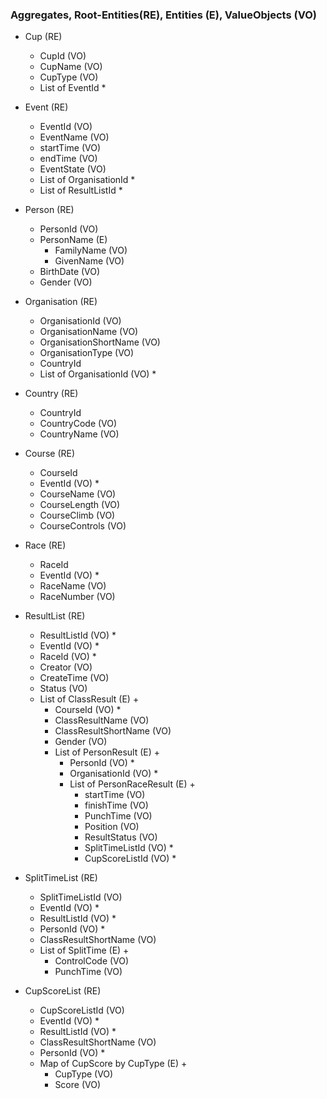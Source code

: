 ### Aggregates, Root-Entities(RE), Entities (E), ValueObjects (VO)  ###

- Cup (RE)
    - CupId (VO)
    - CupName (VO)
    - CupType (VO)
    - List of EventId *

- Event (RE)
    - EventId (VO)
    - EventName (VO)
    - startTime (VO)
    - endTime (VO)
    - EventState (VO)
    - List of OrganisationId *
    - List of ResultListId *

- Person (RE)
    - PersonId (VO)
    - PersonName (E)
        - FamilyName (VO)
        - GivenName (VO)
    - BirthDate (VO)
    - Gender (VO)

- Organisation (RE)
    - OrganisationId (VO)
    - OrganisationName (VO)
    - OrganisationShortName (VO)
    - OrganisationType (VO)
    - CountryId
    - List of OrganisationId (VO) *

- Country (RE)
    - CountryId
    - CountryCode (VO)
    - CountryName (VO)

- Course (RE)
    - CourseId
    - EventId (VO) *
    - CourseName (VO)
    - CourseLength (VO)
    - CourseClimb (VO)
    - CourseControls (VO)

- Race (RE)
    - RaceId
    - EventId (VO) *
    - RaceName (VO)
    - RaceNumber (VO)

- ResultList (RE)
    - ResultListId (VO) *
    - EventId (VO) *
    - RaceId (VO) *
    - Creator (VO)
    - CreateTime (VO)
    - Status (VO)
    - List of ClassResult (E) +
        - CourseId (VO) *
        - ClassResultName (VO)
        - ClassResultShortName (VO)
        - Gender (VO)
        - List of PersonResult (E) +
            - PersonId (VO) *
            - OrganisationId (VO) *
            - List of PersonRaceResult (E) +
                - startTime (VO)
                - finishTime (VO)
                - PunchTime (VO)
                - Position (VO)
                - ResultStatus (VO)
                - SplitTimeListId (VO) *
                - CupScoreListId (VO) *

- SplitTimeList (RE)
    - SplitTimeListId (VO)
    - EventId (VO) *
    - ResultListId (VO) *
    - PersonId (VO) *
    - ClassResultShortName (VO)
    - List of SplitTime (E) +
        - ControlCode (VO)
        - PunchTime (VO)

- CupScoreList (RE)
    - CupScoreListId (VO)
    - EventId (VO) *
    - ResultListId (VO) *
    - ClassResultShortName (VO)
    - PersonId (VO) *
    - Map of CupScore by CupType (E) +
        - CupType (VO)
        - Score (VO)
